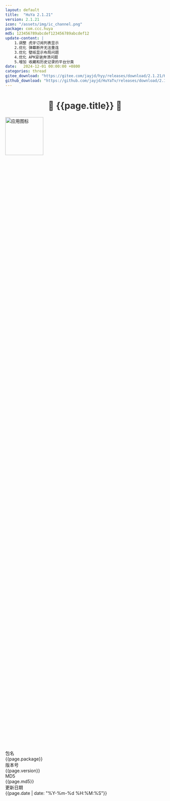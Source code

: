 ```yaml
---
layout: default
title:  "HuYa 2.1.21"
version: 2.1.21
icon: "/assets/img/ic_channel.png"
package: com.ccc.huya
md5: 123456789abcdef123456789abcdef12
update-content: |
    1.调整 虎牙订阅列表显示
    2.优化 弹幕断开无法重连
    3.优化 壁纸显示布局问题
    4.优化 APK安装奔溃问题
    5.增加 收藏和历史记录的平台分类
date:   2024-12-01 00:00:00 +0800
categories: thread
gitee_download: "https://gitee.com/jayjd/hyy/releases/download/2.1.21/HuYa-2.1.21-20241201.apk"
github_download: "https://github.com/jayjd/HuYaTv/releases/download/2.1.21/HuYa-2.1.21-20241201.apk"
---
```

 <style>
    h1 {
      color: #333;
      text-align: center;
    }

    h2 {
      color: #555;
    }

    h3 {
      color: #777;
    }

    p {
      line-height: 1.6;
    }
  </style>
<h1>🌟 {{page.title}} 🌟</h1>
<div class="info-section">
    <!-- 图标信息 -->
    <div class="info-row">
        <img src="{{page.icon}}" alt="应用图标" width="120" height="120">
        <div style="display: flex; flex-direction: column; justify-content: center; height: 100%;">
            <!-- 包名信息 -->
            <div class="info-row-label">
                <div class="info-label">包名</div>
                <div>{{page.package}}</div>
            </div>
            <!-- 版本号信息 -->
            <div class="info-row-label">
                <div class="info-label">版本号</div>
                <div>{{page.version}}</div>
            </div>
            <!-- MD5 信息 -->
            <div class="info-row-label">
                <div class="info-label">MD5</div>
                <div>{{page.md5}}</div>
            </div>
            <!-- 更新日期信息 -->
            <div class="info-row-label">
                <div class="info-label">更新日期</div>
                <div>{{page.date | date: "%Y-%m-%d %H:%M:%S"}}</div>
            </div>
        </div>
    </div>
</div>
<div class="info-section">
    <h2>重要声明</h2>
    <p>目前，6.0 以下的版本基本已无明显 BUG，我们仅保证该版本能够正常播放。</p>
    <p>由于这些版本过于久远，缺乏真实的测试环境，后续新增功能将仅针对 6.0 以上的设备进行适配。</p>
</div>
<div class="info-section">
    <h2>更新内容</h2>
      {% assign contents = page.update-content | newline_to_br | split: "<br />" %}
    {% for content in contents %}
        {% if content != "" %}
            <p>{{ content }}</p>
        {% endif %}
    {% endfor %}
</div>
<div class="info-section">
    <h2>下载地址</h2>
    <div class="info-row-posts">
        <a href="{{page.gitee_download}}" class="download-button">
            {{site.gitee-svg}}&nbsp;&nbsp;Gitee下载
        </a>
        &nbsp;
        <a href="{{page.github_download}}" class="download-button" style="text-align: center;">
            {{site.github-svg}}&nbsp;&nbsp;GitHub下载
        </a>
    </div>
</div>
